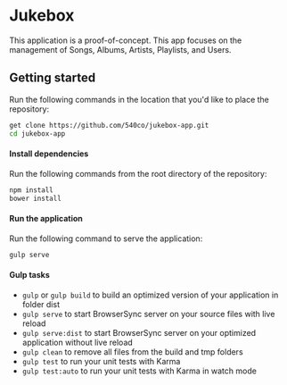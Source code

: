 # Jukebox

This application is a proof-of-concept. This app focuses on the management of Songs, Albums, Artists, Playlists, and Users.

## Getting started

Run the following commands in the location that you'd like to place the repository:

```bash
get clone https://github.com/540co/jukebox-app.git
cd jukebox-app
```

#### Install dependencies

Run the following commands from the root directory of the repository:

```bash
npm install
bower install
```
#### Run the application

Run the following command to serve the application:
```bash
gulp serve
``` 

#### Gulp tasks

- `gulp` or `gulp build` to build an optimized version of your application in folder dist
- `gulp serve` to start BrowserSync server on your source files with live reload
- `gulp serve:dist` to start BrowserSync server on your optimized application without live reload
- `gulp clean` to remove all files from the build and tmp folders
- `gulp test` to run your unit tests with Karma
- `gulp test:auto` to run your unit tests with Karma in watch mode
